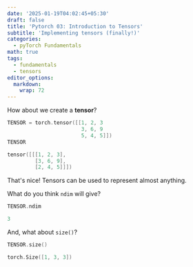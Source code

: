 ```yaml
---
date: '2025-01-19T04:02:45+05:30'
draft: false
title: 'Pytorch 03: Introduction to Tensors'
subtitle: 'Implementing tensors (finally!)'
categories:
  - pyTorch Fundamentals
math: true
tags:
  - fundamentals
  - tensors
editor_options: 
  markdown: 
    wrap: 72
---
```


How about we create a **tensor**?

```c
TENSOR = torch.tensor([[1, 2, 3
                        3, 6, 9
                        5, 4, 5]])
TENSOR
```

```c
tensor([[[1, 2, 3],
         [3, 6, 9],
         [2, 4, 5]]])
```

That's nice! Tensors can be used to represent almost anything.

What do you think `ndim` will give?

```c
TENSOR.ndim
```

```c
3
```
And, what about `size()`?
```c
TENSOR.size()
```
```c
torch.Size([1, 3, 3])
```